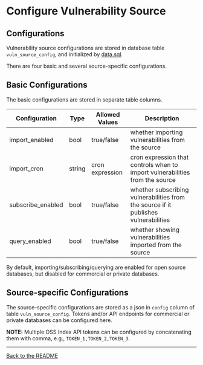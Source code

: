 # Configure Vulnerability Source

## Configurations

Vulnerability source configurations are stored in database table `vuln_source_config`,
and initialized by [data.sql](../src/main/resources/data.sql).

There are four basic and several source-specific configurations.

## Basic Configurations

The basic configurations are stored in separate table columns.

| Configuration     | Type   | Allowed Values  | Description                                                                         |
|-------------------|--------|-----------------|-------------------------------------------------------------------------------------|
| import_enabled    | bool   | true/false      | whether importing vulnerabilities from the source                                   |
| import_cron       | string | cron expression | cron expression that controls when to import vulnerabilities from the source        |
| subscribe_enabled | bool   | true/false      | whether subscribing vulnerabilities from the source if it publishes vulnerabilities |
| query_enabled     | bool   | true/false      | whether showing vulnerabilities imported from the source                            |

By default, importing/subscribing/querying are enabled for open source databases,
but disabled for commercial or private databases.

## Source-specific Configurations

The source-specific configurations are stored as a json in `config` column of table `vuln_source_config`.
Tokens and/or API endpoints for commercial or private databases can be configured here.

**NOTE:**
Multiple OSS Index API tokens can be configured by concatenating them with comma, e.g., `TOKEN_1,TOKEN_2,TOKEN_3`.

---
[Back to the README](../README.md)
